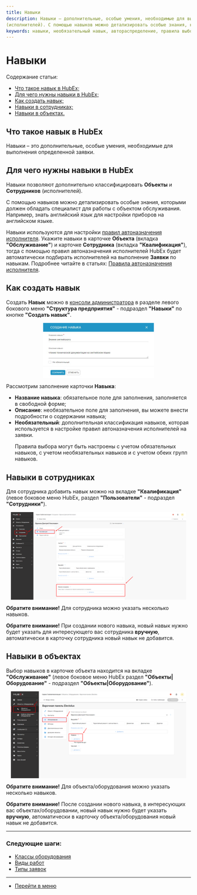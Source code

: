 ```yaml
---
title: Навыки
description: Навыки – дополнительные, особые умения, необходимые для выполнения определенной работы. Навыки позволяют дополнительно классифицировать Объекты и Сотрудников
(исполнителей). С помощью навыков можно детализировать особые знания, которыми должен обладать специалист для работы с объектом. Например, знать английский язык для настройки приборов на английском языке.
keywords: навыки, необязательный навык, автораспределение, правила выбора исполнителя, выбор по навыкам, hubex, хабекс, хубекс, хабикс
---
```



<h1>Навыки</h1>

<html lang="ru">
<meta charset="utf-8">

<p>Содержание статьи:</p>

<ul>
    <li><a href="#skills1">Что такое навык в HubEx;</a></li>
    <li><a href="#skills2">Для чего нужны навыки в HubEx;</a></li>
    <li><a href="#skills3">Как создать навык;</a></li>
    <li><a href="#skills4">Навыки в сотрудниках;</a></li>
    <li><a href="#skills5">Навыки в объектах.</a></li>
</ul>

</html>

<body>

<h2 id="skills1">Что такое навык в HubEx</h2>

<p>Навыки – это дополнительные, особые умения, необходимые для выполнения определенной заявки.</p>

<h2 id="skills2">Для чего нужны навыки в HubEx</h2>

<p>Навыки позволяют дополнительно классифицировать <Strong>Объекты</Strong> и <Strong>Сотрудников</Strong> (исполнителей).</p>

<p>С помощью навыков можно детализировать особые знания, которыми должен обладать специалист для работы с объектом обслуживания. Например, знать английский язык для настройки приборов на английском языке.</p>

<p>Навыки используются для настройки <a href="https://wiki.hubex.ru/docs/FAQ/RU/admin/RulesOfChoice.html">правил автоназначения исполнителя</a>. Укажите навыки в карточке <Strong>Объекта</Strong> (вкладка <Strong>"Обслуживание"</Strong>) и карточке <Strong>Сотрудника</Strong> (вкладка <Strong>"Квалификация"</Strong>), тогда с помощью правил автоназначения исполнителей HubEx будет автоматически подбирать исполнителей на выполнение <Strong>Заявки</Strong> по навыкам. Подробнее читайте в статьях: <a href="https://wiki.hubex.ru/docs/FAQ/RU/admin/RulesOfChoice.html">Правила автоназначения исполнителя</a>.</p>

<h2 id="skills3">Как создать навык</h2>

<p>Создать <Strong>Навык</Strong> можно в <a href="https://wiki.hubex.ru/docs/FAQ/RU/admin/HowToEnterTheAdmin.html">консоли администратора</a> в разделе левого бокового меню <Strong>"Структура предприятия"</Strong> - подраздел <strong>"Навыки"</strong> по кнопке <Strong>"Создать навык"</Strong>.</p>

<div> <img style="margin: 0 auto; display: block; max-width: 60%;" src="/attachments/images/FAQ/ADMIN/Skills/Skill.jpg"/> </div>

<p>Рассмотрим заполнение карточки <Strong>Навыка</Strong>:</p>

<ul>
    <li><strong>Название навыка</strong>: обязательное поле для заполнения, заполняется в свободной форме;</li>
    <li><strong>Описание</strong>: необязательное поле для заполнения, вы можете внести подробности о содержании навыка;</li>
    <li><Strong>Необязательный</Strong>: дополнительная классификация навыков, которая используется в настройке правил автоназначения исполнителей на заявки.
        <p>Правила выбора могут быть настроены с учетом обязательных навыков, с учетом необязательных навыков и с учетом обеих групп навыков.</p>
    </li>
</ul>

<h2 id="skills4">Навыки в сотрудниках</h2>

<p>Для сотрудника добавить навык можно на вкладке <Strong>"Квалификация"</Strong> (левое боковое меню HubEx, раздел <Strong>"Пользователи"</Strong> - подраздел <Strong>"Сотрудники"</Strong>).</p>

<div> <img style="margin: 0 auto; display: block; max-width: 95%;" src="/attachments/images/FAQ/ADMIN/SkillsNew/SkillsNew1.png"/> </div>

<p><strong>Обратите внимание!</strong> Для cотрудника можно указать несколько навыков.</p>

<p><strong>Обратите внимание!</strong> При создании нового навыка, новый навык нужно будет указать для интересующего вас сотрудника <strong>вручную</strong>, автоматически в карточку сотрудника новый навык не добавится.</p>

<h2 id="skills5">Навыки в объектах</h2>

<p>Выбор навыков в карточке объекта находится на вкладке <Strong>"Обслуживание"</Strong> (левое боковое меню HubEx раздел <Strong>"Объекты|Оборудование"</Strong> - подраздел <Strong>"Объекты|Оборудование"</Strong>).</p>

<div> <img style="margin: 0 auto; display: block; max-width: 95%;" src="/attachments/images/FAQ/ADMIN/SkillsNew/SkillsNew2.png"/> </div>

<p><strong>Обратите внимание!</strong> Для объекта/оборудования можно указать несколько навыков.</p>

<p><strong>Обратите внимание!</strong> После создании нового навыка, в интересующих вас объектах/оборудовании, новый навык нужно будет указать <strong>вручную</strong>, автоматически в карточку объекта/оборудования новый навык не добавится.</p>

</body>



___
### Следующие шаги:
- [Классы оборудования](./ObjectClass.md)
- [Виды работ](./WorkType.md)
- [Типы заявок](./TicketType.md)

____
- [Перейти в меню](http://wiki.hubex.ru)
